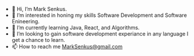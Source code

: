 - 👋 Hi, I’m Mark Senkus.
- 👀 I’m interested in honing my skills Software Development and Software Enineering. 
- 🌱 I’m currently learning Java, React, and Algorithms. 
- 💞️ I’m looking to gain software development experiance in any language I get a chance to learn. 
- 📫 How to reach me MarkSenkus@gmail.com

<!---
msenkus/msenkus is a ✨ special ✨ repository because its `README.md` (this file) appears on your GitHub profile.
You can click the Preview link to take a look at your changes.
--->
